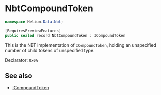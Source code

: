 # NbtCompoundToken

~~~cs
namespace Helium.Data.Nbt;

[RequiresPreviewFeatures]
public sealed record NbtCompoundToken : ICompoundToken
~~~

This is the NBT implementation of `ICompoundToken`, holding an unspecified number of child tokens of unspecified type. 

Declarator: `0x0A`

## See also

- [ICompoundToken](../../abstraction/ref/icompoundtoken.md)